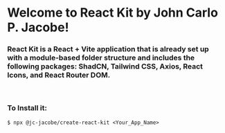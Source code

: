 # Welcome to React Kit by John Carlo P. Jacobe!

### React Kit is a React + Vite application that is already set up with a module-based folder structure and includes the following packages: ShadCN, Tailwind CSS, Axios, React Icons, and React Router DOM.

<br/>

### To Install it:

```console
$ npx @jc-jacobe/create-react-kit <Your_App_Name>
```
